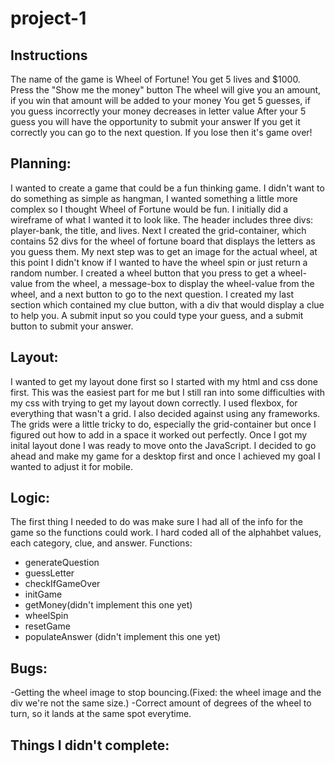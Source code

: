 # project-1

## Instructions
  The name of the game is Wheel of Fortune!
  You get 5 lives and $1000. 
  Press the "Show me the money" button 
  The wheel will give you an amount, if you win that amount will be added to your money
  You get 5 guesses, if you guess incorrectly your money decreases in letter value 
  After your 5 guess you will have the opportunity to submit your answer
  If you get it correctly you can go to the next question.
  If you lose then it's game over!

## Planning:

I wanted to create a game that could be a fun thinking game. I didn't want to do something as simple as hangman, I wanted something a little more complex so I thought Wheel of Fortune would be fun. I initially did a wireframe of what I wanted it to look like. The header includes three divs: player-bank, the title, and lives. Next I created the grid-container, which contains 52 divs for the wheel of fortune board that displays the letters as you guess them. My next step was to get an image for the actual wheel, at this point I didn't know if I wanted to have the wheel spin or just return a random number. I created a wheel button that you press to get a wheel-value from the wheel, a message-box to display the wheel-value from the wheel, and a next button to go to the next question. I created my last section which contained my clue button, with a div that would display a clue to help you. A submit input so you could type your guess, and a submit button to submit your answer.

## Layout: 

I wanted to get my layout done first so I started with my html and css done first. This was the easiest part for me but I still ran into some difficulties with my css with trying to get my layout down correctly. I used flexbox, for everything that wasn't a grid. I also decided against using any frameworks. The grids were a little tricky to do, especially the grid-container but once I figured out how to add in a space it worked out perfectly. Once I got my inital layout done I was ready to move onto the JavaScript. I decided to go ahead and make my game for a desktop first and once I achieved my goal I wanted to adjust it for mobile.

## Logic:

The first thing I needed to do was make sure I had all of the info for the game so the functions could work. I hard coded all of the alphahbet values, each category, clue, and answer.
Functions: 
  - generateQuestion
  - guessLetter
  - checkIfGameOver
  - initGame
  - getMoney(didn't implement this one yet)
  - wheelSpin
  - resetGame
  - populateAnswer (didn't implement this one yet)


## Bugs: 
-Getting the wheel image to stop bouncing.(Fixed: the wheel image and the div we're not the same size.)
-Correct amount of degrees of the wheel to turn, so it lands at the same spot everytime.

## Things I didn't complete:

